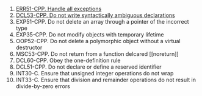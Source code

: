1. [ERR51-CPP. Handle all exceptions](https://wiki.sei.cmu.edu/confluence/display/cplusplus/ERR51-CPP.+Handle+all+exceptions)
2. [DCL53-CPP. Do not write syntactically ambiguous declarations](https://wiki.sei.cmu.edu/confluence/display/cplusplus/DCL53-CPP.+Do+not+write+syntactically+ambiguous+declarations)
3. EXP51-CPP. Do not delete an array through a pointer of the incorrect type
4. EXP35-CPP. Do not modify objects with temporary lifetime
5. OOP52-CPP. Do not delete a polymorphic object without a virtual destructor
6. MSC53-CPP. Do not return from a function delcared [[noreturn]]
7. DCL60-CPP. Obey the one-definition rule
8. DCL51-CPP. Do not declare or define a reserved identifier
9. INT30-C. Ensure that unsigned integer operations do not wrap
10. INT33-C. Ensure that division and remainder operations do not result in divide-by-zero errors